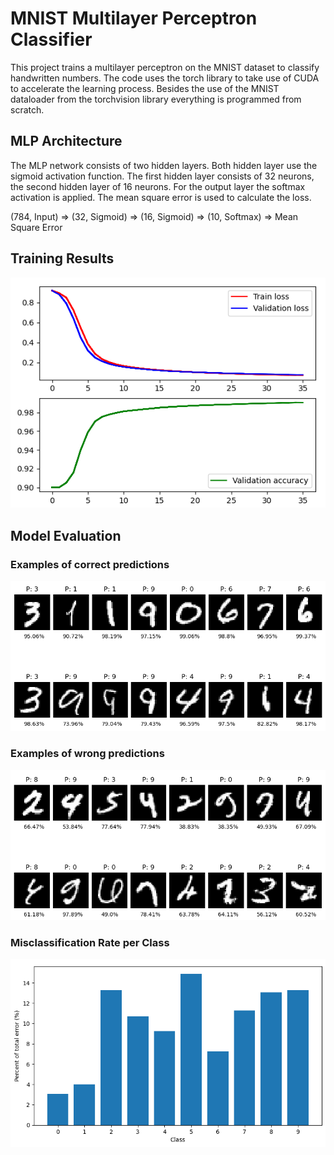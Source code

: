 # MNIST Multilayer Perceptron Classifier
This project trains a multilayer perceptron on the MNIST dataset
to classify handwritten numbers. The code uses the torch library to take use
of CUDA to accelerate the learning process. Besides the use of the MNIST dataloader from the torchvision
library everything is programmed from scratch.

## MLP Architecture
The MLP network consists of two hidden layers. Both hidden layer use the
sigmoid activation function. The first hidden layer consists of 32 neurons,
the second hidden layer of 16 neurons. For the output layer the softmax activation is applied.
The mean square error is used to calculate the loss.

(784, Input) => (32, Sigmoid) => (16, Sigmoid) => (10, Softmax) => Mean Square Error

## Training Results
![plot](img/loss.png)

## Model Evaluation
### Examples of correct predictions
![correct](img/correct.png)
### Examples of wrong predictions
![wrong](img/wrong.png)
### Misclassification Rate per Class
![class error](img/class_erros.png)